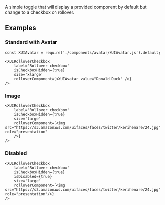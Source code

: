 A simple toggle that will display a provided component by default but change to a checkbox on rollover.

## Examples

### Standard with Avatar
```
const XUIAvatar = require('./components/avatar/XUIAvatar.js').default;

<XUIRolloverCheckbox
	label='Rollover checkbox'
	isCheckboxHidden={true}
	size='xlarge'
	rolloverComponent={<XUIAvatar value="Donald Duck" />}
/>
```

### Image
```
<XUIRolloverCheckbox
	label='Rollover checkbox'
	isCheckboxHidden={true}
	size='large'
	rolloverComponent={<img src="https://s3.amazonaws.com/uifaces/faces/twitter/kerihenare/24.jpg" role="presentation"
	/>}
/>
```

### Disabled
```
<XUIRolloverCheckbox
	label='Rollover checkbox'
	isCheckboxHidden={true}
	isDisabled={true}
	size='large'
	rolloverComponent={<img src="https://s3.amazonaws.com/uifaces/faces/twitter/kerihenare/24.jpg" role="presentation"/>}
/>
```
